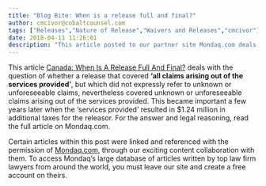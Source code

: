 ```yaml
---
title: "Blog Bite: When is a release full and final?"
author: cmcivor@cobaltcounsel.com
tags: ["Releases","Nature of Release","Waivers and Releases","cmcivor"]
date: 2018-04-11 11:26:01
description: "This article posted to our partner site Mondaq.com deals with the question of whether a release that covered ‘all claims arising out of the services provided’, but which did not expressly refer to unknown or unforeseeable claims, nevertheless covered unknown or unforeseeable claims arising out of the services provided."
---
```


This article [Canada: When Is A Release Full And Final?](http://www.mondaq.com/canada/x/604246/trials+appeals+compensation/When+Is+A+Release+Full+And+Final) deals with the question of whether a release that covered **‘all claims arising out of the services provided’**, but which did not expressly refer to unknown or unforeseeable claims, nevertheless covered unknown or unforeseeable claims arising out of the services provided. This became important a few years later when the ‘services provided’ resulted in $1.24 million in additional taxes for the releasor. For the answer and legal reasoning, read the full article on Mondaq.com.

Certain articles within this post were linked and referenced with the permission of [Mondaq.com](https://www.mondaq.com/?clear=true), through our exciting content collaboration with them.  To access Mondaq’s large database of articles written by top law firm lawyers from around the world, you must leave our site and create a free account on theirs.
